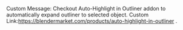 Custom Message: Checkout Auto-Highlight in Outliner addon to automatically expand outliner to selected object. 
Custom Link:https://blendermarket.com/products/auto-highlight-in-outliner .
